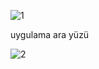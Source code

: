 ![1](https://github.com/erenssimsek/Proje_5_Online_Egitim_Platformu/assets/93097999/2dfd5762-0f96-40be-9fa8-210c442852ee)

uygulama ara yüzü

![2](https://github.com/erenssimsek/Proje_5_Online_Egitim_Platformu/assets/93097999/50c6c778-b651-47bd-8bd9-a0a12ed007c9)
